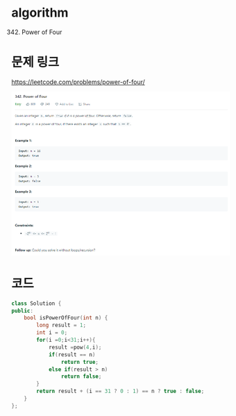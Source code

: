 ﻿# algorithm 
342. Power of Four  

# 문제 링크  
https://leetcode.com/problems/power-of-four/  

![title](https://github.com/jungmin3834/algorithm/blob/master/image/power-of-four.png)

# 코드

```cpp
class Solution {
public:
    bool isPowerOfFour(int n) {
        long result = 1;
        int i = 0;
        for(i =0;i<31;i++){
            result =pow(4,i);
            if(result == n)
                return true;
            else if(result > n)
                return false;
        }
        return result + (i == 31 ? 0 : 1) == n ? true : false;
    }
};
```
